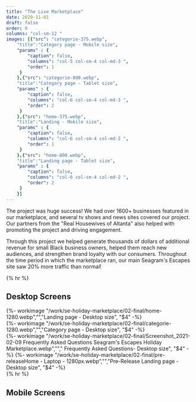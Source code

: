 ```yaml
---
title: "The Live Marketplace"
date: 2020-11-01
draft: false
order: 0
columns: "col-sm-12 "
images: [{"src": "categorie-375.webp",
    "title":"Category page - Mobile size",
    "params" : {
        "caption": false,
        "columns": "col-5 col-sm-4 col-md-3 ",
        "order": 1
     }
    },{"src": "categorie-800.webp",
    "title":"Category page - Tablet size",
    "params" : {
        "caption": false,
        "columns": "col-6 col-sm-4 col-md-3 ",
        "order": 2
     }
    },{"src": "home-375.webp",
    "title":"Landing - Mobile size",
    "params" : {
        "caption": false,
        "columns": "col-6 col-sm-4 col-md-2 ",
        "order": 1  
     }
    },{"src": "home-800.webp",
    "title":"Landing page - Tablet size",
    "params" : {
        "caption": false,
        "columns": "col-6 col-sm-4 col-md-2 ",
        "order": 2
     }
    }]
---
```

<div class="wrapper"><div class="row">
<div class="col col-12 col-sm-12 col-md-10 col-lg-8  mb-4">
The project was huge success! We had over 1600+ businesses featured in our marketplace, and several tv shows and news sites covered our project. Our partners from the "Real Housewives of Altanta" also helped with promoting the project and driving engagement. 

Through this project we helped generate thousands of dollars of additional revenue for small Black business owners, helped them reach new audiences, and strengthen brand loyalty with our consumers. Throughout the time period in which the marketplace ran, our main Seagram's Escapes site saw 20% more traffic than normal!
</div>

{% hr %}


## Desktop Screens
<div class="wrapper"><div class="row">
<div class="col col-6 col-sm-6 col-md-6 col-lg-4  mb-4">
{%- workimage  "/work/se-holiday-marketplace/02-final/home-1280.webp","","Landing page - Desktop size", "$4"  -%}
</div>
<div class="col col-6 col-sm-6 col-md-6 col-lg-4  mb-4">
{%- workimage  "/work/se-holiday-marketplace/02-final/categorie-1280.webp","","Category page - Desktop size", "$4"  -%}
</div>
<div class="col col-6 col-sm-6 col-md-6 col-lg-4  mb-4">
{%- workimage  "/work/se-holiday-marketplace/02-final/Screenshot_2021-02-09 Frequently Asked Questions Seagram's Escapes Holiday Marketplace.webp",""," Frequently Asked Questions- Desktop size", "$4"  -%}
{%- workimage  "/work/se-holiday-marketplace/02-final/pre-releaseHome - Laptop - 1280px.webp","","Pre-Release Landing page - Desktop size", "$4"  -%}
</div>
</div></div>
{% hr %}


## Mobile Screens
